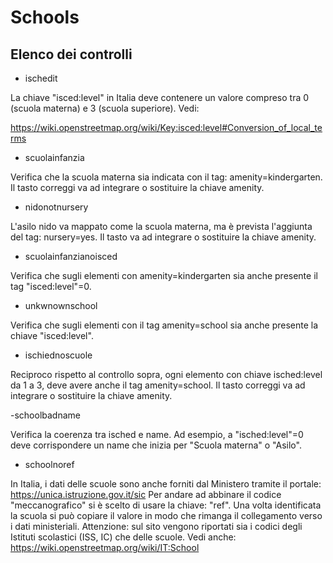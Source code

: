 # Schools

## Elenco dei controlli

- ischedit

La chiave "isced:level" in Italia deve contenere un valore compreso tra 0 (scuola materna) e 3 (scuola superiore). Vedi:

https://wiki.openstreetmap.org/wiki/Key:isced:level#Conversion_of_local_terms

- scuolainfanzia

Verifica che la scuola materna sia indicata con il tag: amenity=kindergarten. Il tasto correggi va ad integrare o sostituire la chiave amenity.

- nidonotnursery

L'asilo nido va mappato come la scuola materna, ma è prevista l'aggiunta del tag: nursery=yes. Il tasto va ad integrare o sostituire la chiave amenity.

- scuolainfanzianoisced

Verifica che sugli elementi con amenity=kindergarten sia anche presente il tag "isced:level"=0.

- unkwnownschool

Verifica che sugli elementi con il tag amenity=school sia anche presente la chiave "isced:level".

- ischiednoscuole

Reciproco rispetto al controllo sopra, ogni elemento con chiave isched:level da 1 a 3, deve avere anche il tag amenity=school. Il tasto correggi va ad integrare o sostituire la chiave amenity.

-schoolbadname

Verifica la coerenza tra isched e name. Ad esempio, a "isched:level"=0 deve corrispondere un name che inizia per "Scuola materna" o "Asilo".

- schoolnoref

In Italia, i dati delle scuole sono anche forniti dal Ministero tramite il portale: https://unica.istruzione.gov.it/sic
Per andare ad abbinare il codice "meccanografico" si è scelto di usare la chiave: "ref". Una volta identificata la scuola si può copiare il valore in modo che rimanga il collegamento verso i dati ministeriali. Attenzione: sul sito vengono riportati sia i codici degli Istituti scolastici (ISS, IC) che delle scuole. Vedi anche: https://wiki.openstreetmap.org/wiki/IT:School

